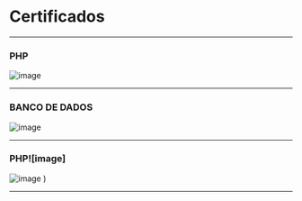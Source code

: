 # Certificados
***
### PHP
![image](https://github.com/user-attachments/assets/4389462f-b35b-428d-bba3-44f93cabeadd)

***
### BANCO DE DADOS 
![image](https://github.com/user-attachments/assets/f8e304d6-c0f2-4af8-bd85-3b2c7d46f205)

***
### PHP![image]

![image](https://github.com/user-attachments/assets/512f003c-bd36-4fab-8d7f-385ce089eaf0)
)


***
